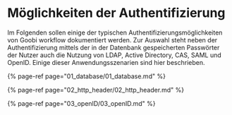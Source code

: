 # Möglichkeiten der Authentifizierung

Im Folgenden sollen einige der typischen Authentifizierungsmöglichkeiten von Goobi workflow dokumentiert werden. Zur Auswahl steht neben der Authentifizierung mittels der in der Datenbank gespeicherten Passwörter der Nutzer auch die Nutzung von LDAP, Active Directory, CAS, SAML und OpenID. Einige dieser Anwendungsszenarien sind hier beschrieben.

{% page-ref page="01_database/01_database.md" %}

{% page-ref page="02_http_header/02_http_header.md" %}

{% page-ref page="03_openID/03_openID.md" %}